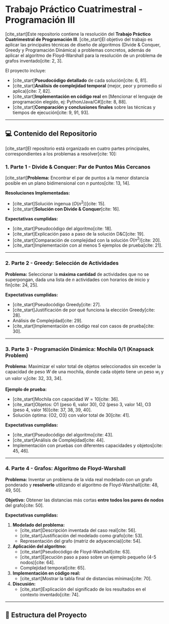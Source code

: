 # Trabajo Práctico Cuatrimestral - Programación III

[cite_start]Este repositorio contiene la resolución del **Trabajo Práctico Cuatrimestral de Programación III**. [cite_start]El objetivo del trabajo es aplicar las principales técnicas de diseño de algoritmos (Divide & Conquer, Greedy y Programación Dinámica) a problemas concretos, además de aplicar el algoritmo de Floyd-Warshall para la resolución de un problema de grafos inventado[cite: 2, 3].

El proyecto incluye:
* [cite_start]**Pseudocódigo detallado** de cada solución[cite: 6, 81].
* [cite_start]**Análisis de complejidad temporal** (mejor, peor y promedio si aplica)[cite: 7, 82].
* [cite_start]**Implementación en código real** en [Mencionar el lenguaje de programación elegido, ej: Python/Java/C#][cite: 8, 88].
* [cite_start]**Comparación y conclusiones finales** sobre las técnicas y tiempos de ejecución[cite: 9, 91, 93].

---

## 💻 Contenido del Repositorio

[cite_start]El repositorio está organizado en cuatro partes principales, correspondientes a los problemas a resolver[cite: 10]:

### 1. Parte 1 - Divide & Conquer: Par de Puntos Más Cercanos

[cite_start]**Problema:** Encontrar el par de puntos a la menor distancia posible en un plano bidimensional con $n$ puntos[cite: 13, 14].

**Resoluciones Implementadas:**
* [cite_start]Solución ingenua ($O(n^2)$)[cite: 15].
* [cite_start]**Solución con Divide & Conquer**[cite: 16].

**Expectativas cumplidas:**
* [cite_start]Pseudocódigo del algoritmo[cite: 18].
* [cite_start]Explicación paso a paso de la solución D&C[cite: 19].
* [cite_start]Comparación de complejidad con la solución $O(n^2)$[cite: 20].
* [cite_start]Implementación con al menos 5 ejemplos de prueba[cite: 21].

***

### 2. Parte 2 - Greedy: Selección de Actividades

**Problema:** Seleccionar la **máxima cantidad** de actividades que no se superpongan, dada una lista de $n$ actividades con horarios de inicio y fin[cite: 24, 25].

**Expectativas cumplidas:**
* [cite_start]Pseudocódigo Greedy[cite: 27].
* [cite_start]Justificación de por qué funciona la elección Greedy[cite: 28].
* Análisis de Complejidad[cite: 29].
* [cite_start]Implementación en código real con casos de prueba[cite: 30].

***

### 3. Parte 3 - Programación Dinámica: Mochila 0/1 (Knapsack Problem)

**Problema:** Maximizar el valor total de objetos seleccionados sin exceder la capacidad de peso $W$ de una mochila, donde cada objeto tiene un peso $w_i$ y un valor $v_i$[cite: 32, 33, 34].

**Ejemplo de prueba:**
* [cite_start]Mochila con capacidad $W=10$[cite: 36].
* [cite_start]Objetos: O1 (peso 6, valor 30), O2 (peso 3, valor 14), O3 (peso 4, valor 16)[cite: 37, 38, 39, 40].
* Solución óptima: {O2, O3} con valor total de 30[cite: 41].

**Expectativas cumplidas:**
* [cite_start]Pseudocódigo del algoritmo[cite: 43].
* [cite_start]Análisis de Complejidad[cite: 44].
* Implementación con pruebas con diferentes capacidades y objetos[cite: 45, 46].

***

### 4. Parte 4 - Grafos: Algoritmo de Floyd-Warshall

**Problema:** Inventar un problema de la vida real modelado con un grafo ponderado y **resolverlo** utilizando el algoritmo de Floyd-Warshall[cite: 48, 49, 50].

**Objetivo:** Obtener las distancias más cortas **entre todos los pares de nodos** del grafo[cite: 50].

**Expectativas cumplidas:**
1.  **Modelado del problema:**
    * [cite_start]Descripción inventada del caso real[cite: 56].
    * [cite_start]Justificación del modelado como grafo[cite: 53].
    * Representación del grafo (matriz de adyacencia)[cite: 54].
2.  **Aplicación del algoritmo:**
    * [cite_start]Pseudocódigo de Floyd-Warshall[cite: 63].
    * [cite_start]Ejecución paso a paso sobre un ejemplo pequeño (4-5 nodos)[cite: 64].
    * Complejidad temporal[cite: 65].
3.  **Implementación en código real:**
    * [cite_start]Mostrar la tabla final de distancias mínimas[cite: 70].
4.  **Discusión:**
    * [cite_start]Explicación del significado de los resultados en el contexto inventado[cite: 74].

---

## 📂 Estructura del Proyecto
